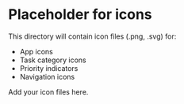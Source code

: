 # Placeholder for icons

This directory will contain icon files (.png, .svg) for:
- App icons
- Task category icons
- Priority indicators
- Navigation icons

Add your icon files here.
